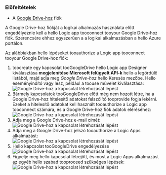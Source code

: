 ### <a name="prerequisites"></a>Előfeltételek
* A [Google Drive-hoz](https://www.google.com/drive/) fiók  

A Google Drive-hoz fiókját a logikai alkalmazás használata előtt engedélyeznie kell a hello Logic app tooconnect tooyour Google Drive-hoz fiók. Szerencsére ehhez egyszerűen a a logikai alkalmazásban a hello Azure portálon.  

Az alábbiakban hello lépéseket tooauthorize a Logic app tooconnect tooyour Google Drive-hoz fiók:  

1. toocreate egy kapcsolat tooGoogleDrive hello Logic app Designer kiválasztása **megjelenítése Microsoft felügyelt API-k** hello a legördülő listából, majd adja meg *Google Drive-hoz* hello Keresés mezőbe. Hello eseményindító vagy lesz, például a toouse művelet kiválasztása:  
   ![Google Drive-hoz a kapcsolat létrehozását lépést](./media/connectors-create-api-googledrive/googledrive-1.png)  
2. Bármely kapcsolatok tooGoogleDrive előtt még nem hozott létre, ha a Google Drive-hoz hitelesítő adatokat felszólító tooprovide fogja lekérni. Ezeket a hitelesítő adatokat kell használt tooauthorize a Logic app tooconnect számára, és a Google Drive-hoz fiók adatok eléréséhez:  
   ![Google Drive-hoz a kapcsolat létrehozását lépést](./media/connectors-create-api-googledrive/googledrive-2.png)  
3. Adja meg a Google Drive-hoz e-mail címét:  
   ![Google Drive-hoz a kapcsolat létrehozását lépést](./media/connectors-create-api-googledrive/googledrive-3.png)  
4. Adja meg a Google Drive-hoz jelszó tooauthorize a Logic Apps alkalmazást:  
   ![Google Drive-hoz a kapcsolat létrehozását lépést](./media/connectors-create-api-googledrive/googledrive-4.png)
5. Hello kapcsolat tooGoogleDrive engedélyezése  
   ![Google Drive-hoz a kapcsolat létrehozását lépést](./media/connectors-create-api-googledrive/googledrive-5.png)  
6. Figyelje meg hello kapcsolat létrejött, és most a Logic Apps alkalmazást az egyéb hello szabad tooproceed szükséges lépések:  
   ![Google Drive-hoz a kapcsolat létrehozását lépést](./media/connectors-create-api-googledrive/googledrive-6.png)  

